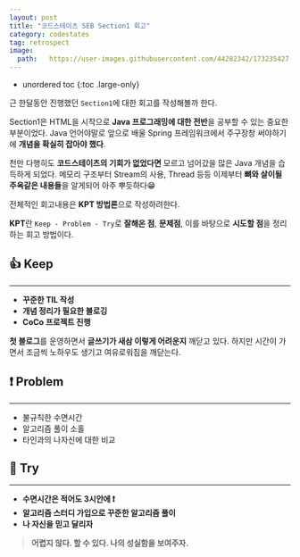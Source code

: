 ```yaml
---
layout: post
title: "코드스테이츠 SEB Section1 회고"
category: codestates
tag: retrospect
image:
  path:   https://user-images.githubusercontent.com/44282342/173235427-78184123-fa67-42f4-a23b-322fbb6868c7.gif
---
```


* unordered toc
{:toc .large-only}

근 한달동안 진행했던 `Section1`에 대한 회고를 작성해볼까 한다.

Section1은 HTML을 시작으로 **Java 프로그래밍에 대한 전반**을 공부할 수 있는 중요한 부분이었다. Java 언어야말로 앞으로 배울 Spring 프레임워크에서  주구장창 써야하기에 **개념을 확실히 잡아야 했다**.

천만 다행히도 **코드스테이츠의 기회가 없었다면** 모르고 넘어갔을 많은 Java 개념을 습득하게 되었다. 메모리 구조부터 Stream의 사용, Thread 등등 이제부터 **뼈와 살이될 주옥같은 내용들**을 알게되어 아주 뿌듯하다😁

전체적인 회고내용은 **KPT 방법론**으로 작성하려한다.

**KPT**란 `Keep - Problem - Try`로 **잘해온 점**, **문제점**, 이를 바탕으로 **시도할 점**을 정리하는 회고 방법이다.

## 👍 Keep
***

* **꾸준한 TIL 작성**
* **개념 정리가 필요한 블로깅**
* **CoCo 프로젝트 진행**

**첫 블로그**를 운영하면서 **글쓰기가 새삼 이렇게 어려운지** 깨닫고 있다. 하지만 시간이 가면서 조금씩 노하우도 생기고 여유로워짐을 깨닫는다.

## ❗ Problem
***

* 불규칙한 수면시간
* 알고리즘 풀이 소홀
* 타인과의 나자신에 대한 비교

## 🎯 Try
***

* **수면시간은 적어도 3시안에 ❗**
* **알고리즘 스터디 가입으로 꾸준한 알고리즘 풀이**
* **나 자신을 믿고 달리자**

> **어렵지 않다. 할 수 있다. 나의 성실함을 보여주자.**